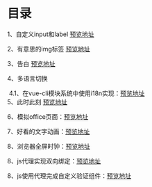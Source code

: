 # 目录
1、自定义input和label
[预览地址](https://skyblue-happy.github.io/html-demo/%E8%87%AA%E5%AE%9A%E4%B9%89input%E5%92%8Clabel.html)

2、有意思的img标签 
[预览地址](https://skyblue-happy.github.io/demo/%E6%9C%89%E6%84%8F%E6%80%9D%E7%9A%84img%E6%A0%87%E7%AD%BE.html)

3、告白
[预览地址](https://skyblue-happy.github.io/demo/confession/index.html)

4、多语言切换

​	4.1、在vue-cli模块系统中使用i18n实现：[预览地址](https://skyblue-happy.github.io/demo/vue-cli%E6%9E%84%E5%BB%BA%E7%9A%84%E9%A1%B9%E7%9B%AE%E4%B8%AD%E5%AE%9E%E7%8E%B0%E5%A4%9A%E8%AF%AD%E8%A8%80%E5%88%87%E6%8D%A2/index.html#/lang)
<br>5、此时此刻 [预览地址](https://skyblue-happy.github.io/demo/%E6%AD%A4%E6%97%B6%E6%AD%A4%E5%88%BB/index.html#/time)

6、模拟office页面：[预览地址](https://skyblue-happy.github.io/demo/office.html)	

7、好看的文字动画：[预览地址](https://skyblue-happy.github.io/demo/%E5%A5%BD%E7%9C%8B%E7%9A%84%E6%96%87%E5%AD%97%E5%8A%A8%E7%94%BB.html)

8、浏览器全屏时钟：[预览地址](https://skyblue-happy.github.io/demo/clock.html)

8、js代理实现双向绑定：[预览地址](https://skyblue-happy.github.io/demo/双向绑定.html)

8、js使用代理完成自定义验证组件：[预览地址](https://skyblue-happy.github.io/demo/自定义验证.html)


